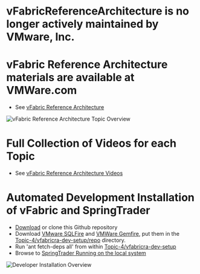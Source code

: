 vFabricReferenceArchitecture is no longer actively maintained by VMware, Inc.
=============================================================================

vFabric Reference Architecture materials are available at VMWare.com
==========================================================================

* See [vFabric Reference Architecture](http://www.vmware.com/go/vFabric-ref-Arch)

![vFabric Reference Architecture Topic Overview](http://blogs.vmware.com/vfabric/files/2013/02/vFabric_Reference_Architecture.png)

Full Collection of Videos for each Topic
==========================================
* See [vFabric Reference Architecture Videos](http://www.youtube.com/user/vFRAPlaylist)

Automated Development Installation of vFabric and SpringTrader
==================================================================
* [Download](https://github.com/vFabric/vFabricReferenceArchitecture/archive/master.zip) or clone this Github repository
* Download [VMware SQLFire](https://my.vmware.com/web/vmware/evalcenter?p=sqlfire) and [VMWare Gemfire](https://my.vmware.com/web/vmware/evalcenter?p=gemfire), put them in the [Topic-4/vfabricra-dev-setup/repo](https://github.com/vFabric/vFabricReferenceArchitecture/tree/master/Topic-4-Development-Env-Setup/vfabricra-dev-setup/repo) directory. 
* Run 'ant fetch-deps all' from within [Topic-4/vfabricra-dev-setup](https://github.com/vFabric/vFabricReferenceArchitecture/tree/master/Topic-4-Development-Env-Setup/vfabricra-dev-setup) 
* Browse to [SpringTrader Running on the local system](http://localhost:8080/spring-nanotrader-web)

![Developer Installation Overview](http://blogs.vmware.com/vfabric/files/2013/02/Davelopment_Environment_Setup.png)
